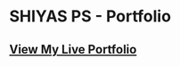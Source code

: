 # SHIYAS PS - Portfolio

## [View My Live Portfolio]([https://your-portfolio-url.com](https://shiyyaas.github.io/portfolio/))
